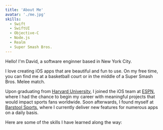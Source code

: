 ```yaml
---
title: 'About Me'
avatar: './me.jpg'
skills:
  - Swift
  - SwiftUI
  - Objective-C
  - Node.js
  - Realm
  - Super Smash Bros.
---
```


Hello! I'm David, a software enginner based in New York City.

I love creating iOS apps that are beautiful and fun to use. On my free time, you can find me at a basketball court or in the middle of a Super Smash Bros. Melee match.

Upon graduating from [Harvard University](https://www.seas.harvard.edu/computer-science), I joined the iOS team at [ESPN](http://www.espn.com/espn/apps/espn), where I had the chance to begin my career with meaningful projects that would impact sports fans worldwide. Soon afterwards, I found myself at [Barstool Sports](https://www.barstoolsports.com/), where I currently deliver new features for numerous apps on a daily basis.

Here are some of the skills I have learned along the way:
